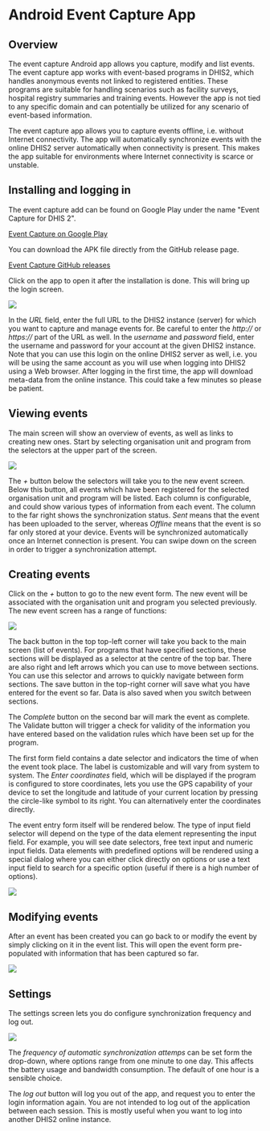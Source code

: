 # Android Event Capture App

<!--DHIS2-SECTION-ID:android_event_capture-->

## Overview

<!--DHIS2-SECTION-ID:android_event_capture_overview-->

The event capture Android app allows you capture, modify and list
events. The event capture app works with event-based programs in DHIS2,
which handles anonymous events not linked to registered entities. These
programs are suitable for handling scenarios such as facility surveys,
hospital registry summaries and training events. However the app is not
tied to any specific domain and can potentially be utilized for any
scenario of event-based information.

The event capture app allows you to capture events offline, i.e. without
Internet connectivity. The app will automatically synchronize events
with the online DHIS2 server automatically when connectivity is present.
This makes the app suitable for environments where Internet connectivity
is scarce or unstable.

## Installing and logging in

<!--DHIS2-SECTION-ID:android_event_capture_installing-->

The event capture add can be found on Google Play under the name "Event
Capture for DHIS 2".

[Event Capture on Google
Play](https://play.google.com/store/apps/details?id=org.hisp.dhis.android.eventcapture)

You can download the APK file directly from the GitHub release page.

[Event Capture GitHub
releases](https://github.com/dhis2/dhis2-android-eventcapture/releases)

Click on the app to open it after the installation is done. This will
bring up the login screen.


![](resources/images/android/ec/android-ec-login.png)

In the *URL* field, enter the full URL to the DHIS2 instance (server)
for which you want to capture and manage events for. Be careful to enter
the *http://* or *https://* part of the URL as well. In the *username*
and *password* field, enter the username and password for your account
at the given DHIS2 instance. Note that you can use this login on the
online DHIS2 server as well, i.e. you will be using the same account as
you will use when logging into DHIS2 using a Web browser. After logging
in the first time, the app will download meta-data from the online
instance. This could take a few minutes so please be patient.

## Viewing events

<!--DHIS2-SECTION-ID:android_event_capture_viewing-->

The main screen will show an overview of events, as well as links to
creating new ones. Start by selecting organisation unit and program from
the selectors at the upper part of the screen.


![](resources/images/android/ec/android-ec-event-list.png)

The *+* button below the selectors will take you to the new event
screen. Below this button, all events which have been registered for the
selected organisation unit and program will be listed. Each column is
configurable, and could show various types of information from each
event. The column to the far right shows the synchronization status.
*Sent* means that the event has been uploaded to the server, whereas
*Offline* means that the event is so far only stored at your device.
Events will be synchronized automatically once an Internet connection is
present. You can swipe down on the screen in order to trigger a
synchronization attempt.

## Creating events

<!--DHIS2-SECTION-ID:android_event_capture_creating-->

Click on the *+* button to go to the new event form. The new event will
be associated with the organisation unit and program you selected
previously. The new event screen has a range of functions:


![](resources/images/android/ec/android-ec-new-event-top.png)

The back button in the top top-left corner will take you back to the
main screen (list of events). For programs that have specified sections,
these sections will be displayed as a selector at the centre of the top
bar. There are also right and left arrows which you can use to move
between sections. You can use this selector and arrows to quickly
navigate between form sections. The save button in the top-right corner
will save what you have entered for the event so far. Data is also saved
when you switch between sections.

The *Complete* button on the second bar will mark the event as complete.
The Validate button will trigger a check for validity of the
information you have entered based on the validation rules which have
been set up for the program.

The first form field contains a date selector and indicators the time of
when the event took place. The label is customizable and will vary from
system to system. The *Enter coordinates* field, which will be displayed
if the program is configured to store coordinates, lets you use the GPS
capability of your device to set the longitude and latitude of your
current location by pressing the circle-like symbol to its right. You
can alternatively enter the coordinates directly.

The event entry form itself will be rendered below. The type of input
field selector will depend on the type of the data element representing
the input field. For example, you will see date selectors, free text
input and numeric input fields. Data elements with predefined options
will be rendered using a special dialog where you can either click
directly on options or use a text input field to search for a specific
option (useful if there is a high number of options).

![](resources/images/android/ec/android-ec-option-set-selector.png)

## Modifying events

<!--DHIS2-SECTION-ID:android_event_capture_modifying-->

After an event has been created you can go back to or modify the event
by simply clicking on it in the event list. This will open the event
form pre-populated with information that has been captured so far.


![](resources/images/android/ec/android-ec-event-form.png)

## Settings

<!--DHIS2-SECTION-ID:android_event_capture_settings-->

The settings screen lets you do configure synchronization frequency and
log out.


![](resources/images/android/ec/android-ec-settings.png)

The *frequency of automatic synchronization attemps* can be set form the
drop-down, where options range from one minute to one day. This affects
the battery usage and bandwidth consumption. The default of one hour is a
sensible choice.

The *log out* button will log you out of the app, and request you to
enter the login information again. You are not intended to log out of
the application between each session. This is mostly useful when you
want to log into another DHIS2 online instance.

